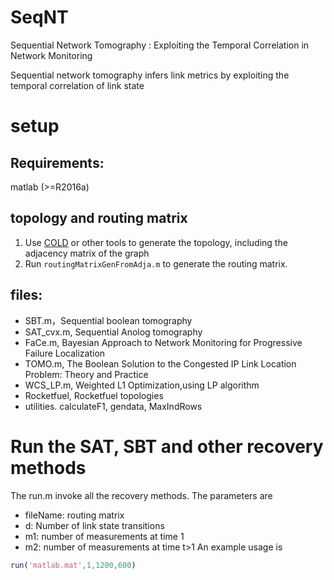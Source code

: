 # SeqNT
Sequential Network Tomography : Exploiting the Temporal Correlation in Network Monitoring

Sequential network tomography infers link metrics by exploiting the temporal correlation of link state
# setup  
## Requirements:
matlab (>=R2016a)
## topology and routing matrix
1. Use [COLD](https://github.com/rhysbowden/COLD) or other tools to generate the topology, including the adjacency matrix of the graph 
2. Run `routingMatrixGenFromAdja.m` to generate the routing matrix.
## files:
* SBT.m，Sequential boolean tomography
* SAT_cvx.m, Sequential Anolog tomography
* FaCe.m, Bayesian Approach to Network Monitoring for Progressive Failure Localization
* TOMO.m, The Boolean Solution to the Congested IP Link Location Problem: Theory and Practice
* WCS_LP.m, Weighted L1 Optimization,using LP algorithm 
* Rocketfuel, Rocketfuel topologies
* utilities. calculateF1, gendata, MaxIndRows


# Run the SAT, SBT and other recovery methods
The run.m invoke all the recovery methods. The parameters are 
* fileName: routing matrix
* d: Number of link state transitions
* m1: number of measurements at time 1
* m2: number of measurements at time t>1
An example usage is
```matlab
run('matlab.mat',1,1200,600)
